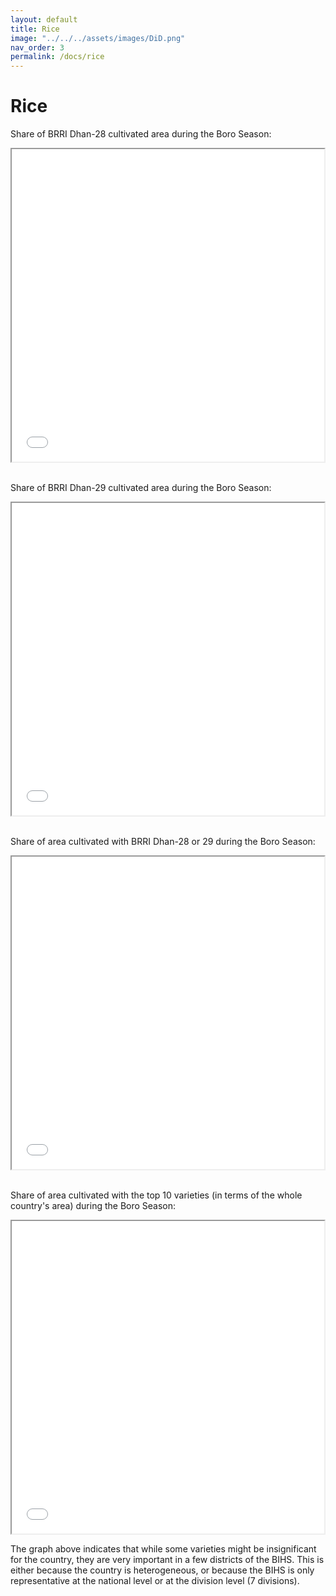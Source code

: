```yaml
---
layout: default
title: Rice
image: "../../../assets/images/DiD.png"
nav_order: 3
permalink: /docs/rice
---
```


# Rice
Share of BRRI Dhan-28 cultivated area during the Boro Season:
<iframe src="brri_28.html" height="500" width="500"> Rice </iframe>

<br>
<br>

Share of BRRI Dhan-29 cultivated area during the Boro Season:
<iframe src="brri_29.html" height="500" width="500"> Rice </iframe>

<br>
<br>

Share of area cultivated with BRRI Dhan-28 or 29 during the Boro Season:
<iframe src="either_28_29.html" height="500" width="500"> Rice </iframe>

<br>
<br>

Share of area cultivated with the top 10 varieties (in terms of the whole country's area) during the Boro Season:
<iframe src="total_major.html" height="500" width="500"> Rice </iframe>

The graph above indicates that while some varieties might be insignificant for the country, they are very important in a few districts of the BIHS. This is either because the country is heterogeneous, or because the BIHS is only representative at the national level or at the division level (7 divisions).
